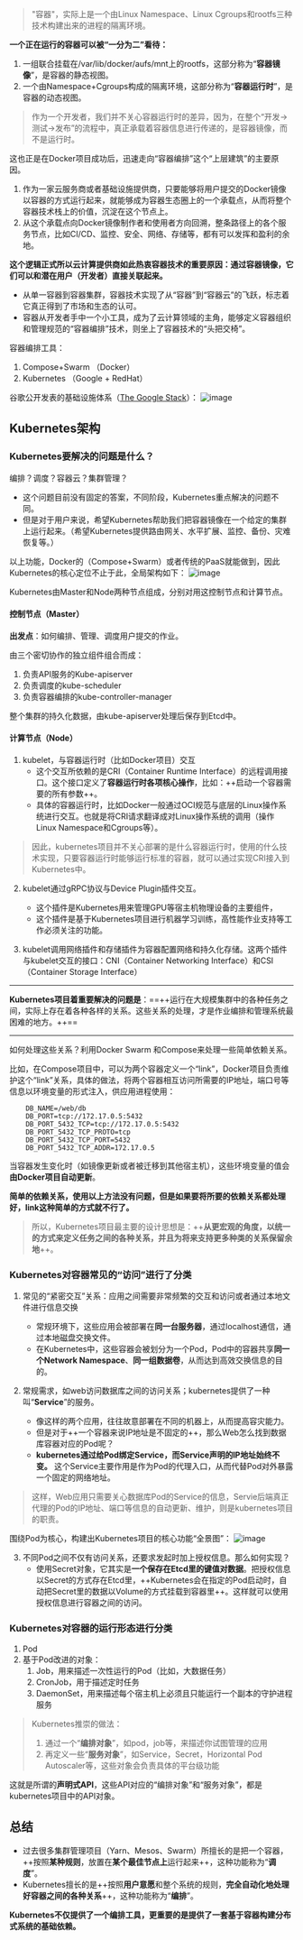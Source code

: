 > "容器"，实际上是一个由Linux Namespace、Linux Cgroups和rootfs三种技术构建出来的进程的隔离环境。

**一个正在运行的容器可以被“一分为二”看待：**
1. 一组联合挂载在/var/lib/docker/aufs/mnt上的rootfs，这部分称为“**容器镜像**”，是容器的静态视图。
2. 一个由Namespace+Cgroups构成的隔离环境，这部分称为“**容器运行时**”，是容器的动态视图。

> 作为一个开发者，我们并不关心容器运行时的差异，因为，在整个“开发->测试->发布”的流程中，真正承载着容器信息进行传递的，是容器镜像，而不是运行时。

这也正是在Docker项目成功后，迅速走向“容器编排”这个“上层建筑”的主要原因。

1. 作为一家云服务商或者基础设施提供商，只要能够将用户提交的Docker镜像以容器的方式运行起来，就能够成为容器生态圈上的一个承载点，从而将整个容器技术栈上的价值，沉淀在这个节点上。
2. 从这个承载点向Docker镜像制作者和使用者方向回溯，整条路径上的各个服务节点，比如CI/CD、监控、安全、网络、存储等，都有可以发挥和盈利的余地。

**这个逻辑正式所以云计算提供商如此热衷容器技术的重要原因：通过容器镜像，它们可以和潜在用户（开发者）直接关联起来。**

- 从单一容器到容器集群，容器技术实现了从“容器”到“容器云”的飞跃，标志着它真正得到了市场和生态的认可。
- 容器从开发者手中一个小工具，成为了云计算领域的主角，能够定义容器组织和管理规范的“容器编排”技术，则坐上了容器技术的“头把交椅”。

容器编排工具：
1. Compose+Swarm  （Docker）
2. Kubernetes （Google + RedHat）

谷歌公开发表的基础设施体系（[The Google Stack](http://malteschwarzkopf.de/research/assets/google-stack.pdf)）：
![image](https://static001.geekbang.org/resource/image/c7/bd/c7ed0043465bccff2efc1a1257e970bd.png)

## Kubernetes架构
### Kubernetes要解决的问题是什么？
编排？调度？容器云？集群管理？
- 这个问题目前没有固定的答案，不同阶段，Kubernetes重点解决的问题不同。
- 但是对于用户来说，希望Kubernetes帮助我们把容器镜像在一个给定的集群上运行起来。（希望Kubernetes提供路由网关、水平扩展、监控、备份、灾难恢复等。）

以上功能，Docker的（Compose+Swarm）或者传统的PaaS就能做到，因此Kubernetes的核心定位不止于此，全局架构如下：
![image](https://static001.geekbang.org/resource/image/8e/67/8ee9f2fa987eccb490cfaa91c6484f67.png)

Kubernetes由Master和Node两种节点组成，分别对用这控制节点和计算节点。

#### 控制节点（Master）
**出发点**：如何编排、管理、调度用户提交的作业。

由三个密切协作的独立组件组合而成：
1. 负责API服务的Kube-apiserver
2. 负责调度的kube-scheduler
3. 负责容器编排的kube-controller-manager

整个集群的持久化数据，由kube-apiserver处理后保存到Etcd中。

#### 计算节点（Node）
1. kubelet，与容器运行时（比如Docker项目）交互
    - 这个交互所依赖的是CRI（Container Runtime Interface）的远程调用接口。这个接口定义了**容器运行时各项核心操作**，比如：++启动一个容器需要的所有参数++。
    - 具体的容器运行时，比如Docker一般通过OCI规范与底层的Linux操作系统进行交互。也就是将CRI请求翻译成对Linux操作系统的调用（操作Linux Namespace和Cgroups等）。
 > 因此，kubernetes项目并不关心部署的是什么容器运行时，使用的什么技术实现，只要容器运行时能够运行标准的容器，就可以通过实现CRI接入到Kubernetes中。   

2. kubelet通过gRPC协议与Device Plugin插件交互。
    - 这个插件是Kubernetes用来管理GPU等宿主机物理设备的主要组件，
    - 这个插件是基于Kubernetes项目进行机器学习训练，高性能作业支持等工作必须关注的功能。
    

3. kubelet调用网络插件和存储插件为容器配置网络和持久化存储。这两个插件与kubelet交互的接口：CNI（Container Networking Interface）和CSI（Container Storage Interface）
-----
**Kubernetes项目着重要解决的问题是**：==++运行在大规模集群中的各种任务之间，实际上存在着各种各样的关系。这些关系的处理，才是作业编排和管理系统最困难的地方。++==

---

如何处理这些关系？利用Docker Swarm 和Compose来处理一些简单依赖关系。

比如，在Compose项目中，可以为两个容器定义一个“link”，Docker项目负责维护这个“link”关系，具体的做法，将两个容器相互访问所需要的IP地址，端口号等信息以环境变量的形式注入，供应用进程使用：

```
    DB_NAME=/web/db
    DB_PORT=tcp://172.17.0.5:5432
    DB_PORT_5432_TCP=tcp://172.17.0.5:5432
    DB_PORT_5432_TCP_PROTO=tcp
    DB_PORT_5432_TCP_PORT=5432
    DB_PORT_5432_TCP_ADDR=172.17.0.5
```
当容器发生变化时（如镜像更新或者被迁移到其他宿主机），这些环境变量的值会**由Docker项目自动更新**。

**简单的依赖关系，使用以上方法没有问题，但是如果要将所要的依赖关系都处理好，link这种简单的方式就不行了。**

> 所以，Kubernetes项目最主要的设计思想是：++**从更宏观的角度，以统一的方式来定义任务之间的各种关系，并且为将来支持更多种类的关系保留余地**++。

### Kubernetes对容器常见的“访问”进行了分类
1. 常见的“紧密交互”关系：应用之间需要非常频繁的交互和访问或者通过本地文件进行信息交换
    -   常规环境下，这些应用会被部署在**同一台服务器**，通过localhost通信，通过本地磁盘交换文件。
    -   在Kubernetes中，这些容器会被划分为一个Pod，Pod中的容器共享**同一个Network Namespace**、**同一组数据卷**，从而达到高效交换信息的目的。


2. 常规需求，如web访问数据库之间的访问关系；kubernetes提供了一种叫“**Service**”的服务。
    - 像这样的两个应用，往往故意部署在不同的机器上，从而提高容灾能力。
    - 但是对于++一个容器来说IP地址是不固定的++，那么Web怎么找到数据库容器对应的Pod呢？
    - **kubernetes通过给Pod绑定Service，而Service声明的IP地址始终不变。** 这个Service主要作用是作为Pod的代理入口，从而代替Pod对外暴露一个固定的网络地址。

> 这样，Web应用只需要关心数据库Pod的Service的信息，Servie后端真正代理的Pod的IP地址、端口等信息的自动更新、维护，则是kubernetes项目的职责。

围绕Pod为核心，构建出Kubernetes项目的核心功能“全景图”：
![image](https://static001.geekbang.org/resource/image/16/06/16c095d6efb8d8c226ad9b098689f306.png)

3. 不同Pod之间不仅有访问关系，还要求发起时加上授权信息。那么如何实现？
    - 使用Secret对象，它其实是**一个保存在Etcd里的键值对数据**。把授权信息以Secret的方式存在Etcd里，++Kubernetes会在指定的Pod启动时，自动把Secret里的数据以Volume的方式挂载到容器里++。这样就可以使用授权信息进行容器之间的访问。
    

### Kubernetes对容器的运行形态进行分类
1. Pod
2. 基于Pod改进的对象：
    1. Job，用来描述一次性运行的Pod（比如，大数据任务）
    2. CronJob，用于描述定时任务
    3. DaemonSet，用来描述每个宿主机上必须且只能运行一个副本的守护进程服务
    
> Kubernetes推崇的做法：
> 1. 通过一个“**编排对象**”，如pod，job等，来描述你试图管理的应用
> 2. 再定义一些“**服务对象**”，如Service，Secret，Horizontal Pod Autoscaler等，这些对象会负责具体的平台级功能

这就是所谓的**声明式API**，这些API对应的“编排对象”和“服务对象”，都是kubernetes项目中的API对象。

## 总结
- 过去很多集群管理项目（Yarn、Mesos、Swarm）所擅长的是把一个容器，++按照**某种规则**，放置在**某个最佳节点上**运行起来++，这种功能称为“**调度**”。
- Kubernetes擅长的是++按照**用户意愿**和整个系统的规则，**完全自动化地处理好容器之间的各种关系**++，这种功能称为“**编排**”。

**Kubernetes不仅提供了一个编排工具，更重要的是提供了一套基于容器构建分布式系统的基础依赖。**